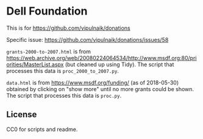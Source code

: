 # Dell Foundation

This is for https://github.com/vipulnaik/donations

Specific issue: https://github.com/vipulnaik/donations/issues/58

`grants-2000-to-2007.html` is from <https://web.archive.org/web/20080224064534/http://www.msdf.org:80/priorities/MasterList.aspx> (but cleaned up using Tidy). The script that processes this data is `proc_2000_to_2007.py`.

`data.html` is from https://www.msdf.org/funding/ (as of 2018-05-30) obtained by clicking on "show more" until no more grants could be shown. The script that processes this data is `proc.py`.

## License

CC0 for scripts and readme.
